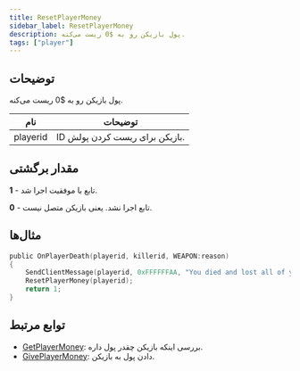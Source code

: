 ```yaml
---
title: ResetPlayerMoney
sidebar_label: ResetPlayerMoney
description: پول بازیکن رو به $0 ریست می‌کنه.
tags: ["player"]
---
```


## توضیحات

پول بازیکن رو به $0 ریست می‌کنه.

| نام     | توضیحات                                 |
| -------- | ------------------------------------------- |
| playerid | ID بازیکن برای ریست کردن پولش. |

## مقدار برگشتی

**1** - تابع با موفقیت اجرا شد.

**0** - تابع اجرا نشد. یعنی بازیکن متصل نیست.

## مثال‌ها

```c
public OnPlayerDeath(playerid, killerid, WEAPON:reason)
{
    SendClientMessage(playerid, 0xFFFFFFAA, "You died and lost all of your cash!");
    ResetPlayerMoney(playerid);
    return 1;
}
```

## توابع مرتبط

- [GetPlayerMoney](GetPlayerMoney): بررسی اینکه بازیکن چقدر پول داره.
- [GivePlayerMoney](GivePlayerMoney): دادن پول به بازیکن.